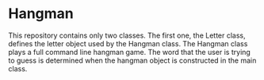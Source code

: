 # Hangman

This repository contains only two classes. The first one, the Letter class, defines the letter object used by the Hangman class. The Hangman class plays a full command line hangman game. The word that the user is trying to guess is determined when the hangman object is constructed in the main class.
